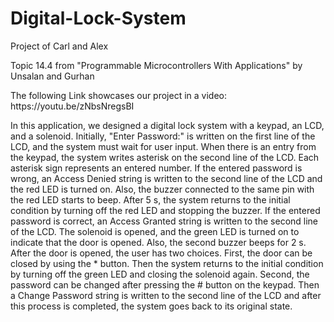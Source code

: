# Digital-Lock-System
Project of Carl and Alex

Topic 14.4 from "Programmable Microcontrollers With Applications" by Unsalan and Gurhan
<p>The following Link showcases our project in a video: https://youtu.be/zNbsNregsBI

<p>In this application, we designed a digital lock system with a keypad, an LCD, and a
solenoid. Initially, "Enter Password:" is written on the first line of the LCD, and the
system must wait for user input. When there is an entry from the keypad, the system writes
asterisk on the second line of the LCD. Each asterisk sign represents an entered number. If the entered
password is wrong, an Access Denied string is written to the second line of the LCD and 
the red LED is turned on. Also, the buzzer connected to the same pin with the red LED 
starts to beep. After 5 s, the system returns to the initial condition by turning off 
the red LED and stopping the buzzer. If the entered password is correct, an Access Granted 
string is written to the second line of the LCD. The solenoid is opened, and the green 
LED is turned on to indicate that the door is opened. Also, the second buzzer beeps for 2 s. 
After the door is opened, the user has two choices. First, the door can be closed by using 
the * button. Then the system returns to the initial condition by turning off the green LED
and closing the solenoid again. Second, the password can be changed after pressing the # 
button on the keypad. Then a Change Password string is written to the second line of the 
LCD and after this process is completed, the system goes back to its original state. 
